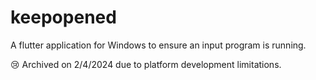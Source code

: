 # keepopened

A flutter application for Windows to ensure an input program is running.

😢 Archived on 2/4/2024 due to platform development limitations.
